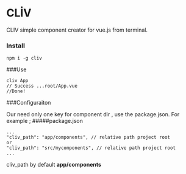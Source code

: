 # CLİV

CLIV simple component creator for vue.js from terminal. 


### Install

    npm i -g cliv

###Use

    cliv App
    // Success ...root/App.vue
    //Done!

###Configuraiton

Our need only one key for component dir ,  use the package.json. For example ;
#####package.json

    ...
    "cliv_path": "app/components", // relative path project root
    or
	"cliv_path": "src/mycomponents", // relative path project root
    ...

cliv_path by default **app/components**